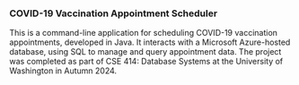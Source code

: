 ### COVID-19 Vaccination Appointment Scheduler

This is a command-line application for scheduling COVID-19 vaccination appointments, developed in Java. It interacts with a Microsoft Azure-hosted database, using SQL to manage and query appointment data. The project was completed as part of CSE 414: Database Systems at the University of Washington in Autumn 2024.
